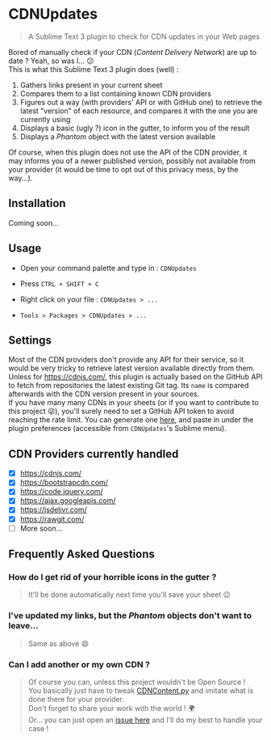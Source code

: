 # CDNUpdates

> A Sublime Text 3 plugin to check for CDN updates in your Web pages

Bored of manually check if your CDN (_Content Delivery Network_) are up to date ? Yeah, so was I... :confused:  
This is what this Sublime Text 3 plugin does (well) :

1. Gathers links present in your current sheet
2. Compares them to a list containing known CDN providers
3. Figures out a way (with providers' API or with GitHub one) to retrieve the latest "version" of each resource, and compares it with the one you are currently using
4. Displays a basic (ugly ?) icon in the gutter, to inform you of the result
5. Displays a _Phantom_ object with the latest version available

Of course, when this plugin does not use the API of the CDN provider, it may informs you of a newer published version, possibly not available from your provider (it would be time to opt out of this privacy mess, by the way...).

## Installation

Coming soon...

## Usage

* Open your command palette and type in : `CDNUpdates`

* Press `CTRL + SHIFT + C`

* Right click on your file : `CDNUpdates > ...`

* `Tools > Packages > CDNUpdates > ...`

## Settings

Most of the CDN providers don't provide any API for their service, so it would be very tricky to retrieve latest version available directly from them.  
Unless for <https://cdnjs.com/>, this plugin is actually based on the GitHub API to fetch from repositories the latest existing Git tag. Its `name` is compared afterwards with the CDN version present in your sources.  
If you have many many CDNs in your sheets (or if you want to contribute to this project 😜), you'll surely need to set a GitHub API token to avoid reaching the rate limit. You can generate one [here](https://github.com/settings/tokens), and paste in under the plugin preferences (accessible from `CDNUpdates`'s Sublime menu).

## CDN Providers currently handled

* [X] <https://cdnjs.com/>
* [X] <https://bootstrapcdn.com/>
* [X] <https://code.jquery.com/>
* [X] <https://ajax.googleapis.com/>
* [X] <https://jsdelivr.com/>
* [X] <https://rawgit.com/>
* [ ] More soon...

## Frequently Asked Questions

### How do I get rid of your horrible icons in the gutter ?

> It'll be done automatically next time you'll save your sheet :wink:

### I've updated my links, but the _Phantom_ objects don't want to leave...

> Same as above :smile:

### Can I add another or my own CDN ?

> Of course you can, unless this project wouldn't be Open Source !  
> You basically just have to tweak [CDNContent.py](CDNContent.py) and imitate what is done there for your provider.  
> Don't forget to share your work with the world ! :earth_africa:  
> Or... you can just open an [issue here](https://github.com/HorlogeSkynet/CDNUpdates/issues/new) and I'll do my best to handle your case !
